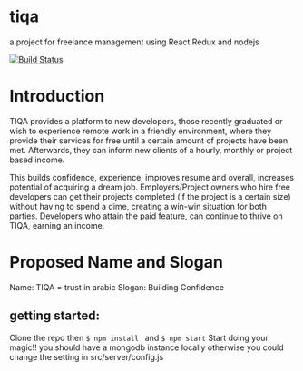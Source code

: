 
# tiqa
 a project for freelance management using React Redux  and nodejs

[![Build Status](https://travis-ci.org/chingu-voyage3/bears-18.svg?branch=master )](https://travis-ci.org/chingu-voyage3/bears-18)
# Introduction
TIQA provides a platform to new developers, those recently graduated or wish to experience remote work in a friendly environment, where they provide their services for free until a certain amount of projects have been met. Afterwards, they can inform new clients of a hourly, monthly or project based income. 

This builds confidence, experience, improves resume and overall, increases potential of acquiring a dream job. Employers/Project owners who hire free developers can get their projects completed (if the project is a certain size) without having to spend a dime, creating a win-win situation for both parties. Developers who attain the paid feature, can continue to thrive on TIQA, earning an income.


# Proposed Name and Slogan
Name: TIQA = trust in arabic
Slogan: Building Confidence

## getting started:
Clone the repo then 
```$ npm install ``` and  ```$ npm start``` 
Start doing your magic!!
you should have a mongodb instance locally otherwise you could change
the setting in src/server/config.js

